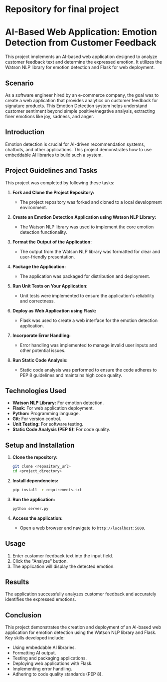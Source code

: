 # Repository for final project
# AI-Based Web Application: Emotion Detection from Customer Feedback

This project implements an AI-based web application designed to analyze customer feedback text and determine the expressed emotion. It utilizes the Watson NLP library for emotion detection and Flask for web deployment.

## Scenario

As a software engineer hired by an e-commerce company, the goal was to create a web application that provides analytics on customer feedback for signature products. This Emotion Detection system helps understand customer sentiment beyond simple positive/negative analysis, extracting finer emotions like joy, sadness, and anger.

## Introduction

Emotion detection is crucial for AI-driven recommendation systems, chatbots, and other applications. This project demonstrates how to use embeddable AI libraries to build such a system.

## Project Guidelines and Tasks

This project was completed by following these tasks:

1.  **Fork and Clone the Project Repository:**
    * The project repository was forked and cloned to a local development environment.

2.  **Create an Emotion Detection Application using Watson NLP Library:**
    * The Watson NLP library was used to implement the core emotion detection functionality.

3.  **Format the Output of the Application:**
    * The output from the Watson NLP library was formatted for clear and user-friendly presentation.

4.  **Package the Application:**
    * The application was packaged for distribution and deployment.

5.  **Run Unit Tests on Your Application:**
    * Unit tests were implemented to ensure the application's reliability and correctness.

6.  **Deploy as Web Application using Flask:**
    * Flask was used to create a web interface for the emotion detection application.

7.  **Incorporate Error Handling:**
    * Error handling was implemented to manage invalid user inputs and other potential issues.

8.  **Run Static Code Analysis:**
    * Static code analysis was performed to ensure the code adheres to PEP 8 guidelines and maintains high code quality.

## Technologies Used

* **Watson NLP Library:** For emotion detection.
* **Flask:** For web application deployment.
* **Python:** Programming language.
* **Git:** For version control.
* **Unit Testing:** For software testing.
* **Static Code Analysis (PEP 8):** For code quality.

## Setup and Installation

1.  **Clone the repository:**
    ```bash
    git clone <repository_url>
    cd <project_directory>
    ```

2.  **Install dependencies:**
    ```bash
    pip install -r requirements.txt
    ```

3.  **Run the application:**
    ```bash
    python server.py
    ```

4.  **Access the application:**
    * Open a web browser and navigate to `http://localhost:5000`.

## Usage

1.  Enter customer feedback text into the input field.
2.  Click the "Analyze" button.
3.  The application will display the detected emotion.

## Results

The application successfully analyzes customer feedback and accurately identifies the expressed emotions.

## Conclusion

This project demonstrates the creation and deployment of an AI-based web application for emotion detection using the Watson NLP library and Flask. Key skills developed include:

* Using embeddable AI libraries.
* Formatting AI output.
* Testing and packaging applications.
* Deploying web applications with Flask.
* Implementing error handling.
* Adhering to code quality standards (PEP 8).

